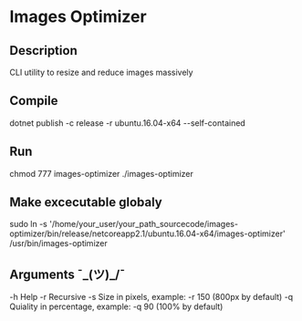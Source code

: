 # Images Optimizer

## Description
CLI utility to resize and reduce images massively

## Compile
dotnet publish -c release -r ubuntu.16.04-x64 --self-contained

## Run
chmod 777 images-optimizer
./images-optimizer

## Make excecutable globaly
sudo ln -s '/home/your_user/your_path_sourcecode/images-optimizer/bin/release/netcoreapp2.1/ubuntu.16.04-x64/images-optimizer' /usr/bin/images-optimizer

## Arguments ¯\_(ツ)_/¯

-h Help
-r Recursive
-s Size in pixels, example: -r 150 (800px by default)
-q Quiality in percentage, example: -q 90 (100% by default)


